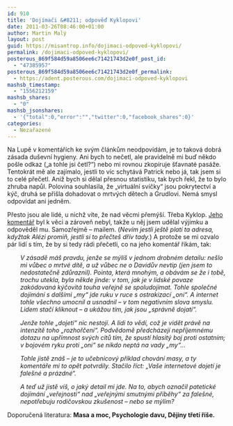 ```yaml
---
id: 910
title: 'Dojímači &#8211; odpověď Kyklopovi'
date: 2011-03-26T08:46:00+01:00
author: Martin Malý
layout: post
guid: https://misantrop.info/dojimaci-odpoved-kyklopovi/
permalink: /dojimaci-odpoved-kyklopovi/
posterous_869f584d59a8506ee6c71421743d2e0f_post_id:
  - "47385957"
posterous_869f584d59a8506ee6c71421743d2e0f_permalink:
  - https://adent.posterous.com/dojimaci-odpoved-kyklopovi
mashsb_timestamp:
  - "1556212159"
mashsb_shares:
  - "0"
mashsb_jsonshares:
  - '{"total":0,"error":"","twitter":0,"facebook_shares":0}'
categories:
  - Nezařazené
---
```

Na Lupě v koment&aacute;ř&iacute;ch ke sv&yacute;m čl&aacute;nkům neodpov&iacute;d&aacute;m, je to takov&aacute; dobr&aacute; z&aacute;sada du&scaron;evn&iacute; hygieny. Ani bych to nečetl, ale pravidelně mi buď někdo po&scaron;le odkaz (&#8222;a tohle jsi četl?&#8220;) nebo mi rovnou zkop&iacute;ruje &scaron;ťavnat&eacute; pas&aacute;že. Tentokr&aacute;t mě ale zaj&iacute;malo, jestli to v&iacute;c schyt&aacute;v&aacute; Patrick nebo j&aacute;, tak jsem si to cel&eacute; přečetl. Aniž bych si dělal přesnou statistiku, tak bych řekl, že to bylo zhruba napůl. Polovina souhlasila, že &#8222;virtu&aacute;ln&iacute; sv&iacute;čky&#8220; jsou pokrytectv&iacute; a k&yacute;č, druh&aacute; se při&scaron;la dohadovat o mrtv&yacute;ch dětech a Grudlovi. Nem&aacute; smysl odpov&iacute;dat ani jedněm.

Přesto jsou ale lid&eacute;, u nichž v&iacute;te, že nad věcmi přem&yacute;&scaron;&iacute;. Třeba Kyklop. [Jeho koment&aacute;ř](https://www.lupa.cz/clanky/dojati-az-k-nevolnosti/nazory/377849/) byl k věci a z&aacute;roveň nebyl, takže u něj jsem udělal v&yacute;jimku a odpověděl mu. Samozřejmě &#8211; mailem. (_Nev&iacute;m jestli je&scaron;tě plat&iacute; ta adresa, kdyžtak Al&eacute;zi promiň, jestli si to přečte&scaron; dř&iacute;v tady._) A protože se mi ozvalo p&aacute;r lid&iacute; s t&iacute;m, že by si tedy r&aacute;di přečetli, co na jeho koment&aacute;ř ř&iacute;k&aacute;m, tak:

<p style="padding-left: 30px;">
  <em>V z&aacute;sadě m&aacute;&scaron; pravdu, jenže se m&yacute;l&iacute;&scaron; v jednom drobn&eacute;m detailu: ne&scaron;lo mi vůbec o mrtv&eacute; d&iacute;tě, a už vůbec ne o Davidův nevtip (jen jsem to nedostatečně zdůraznil). Pointa, kter&aacute; mnoh&yacute;m, a ob&aacute;v&aacute;m se že i tobě, trochu utekla, byla někde jinde: v tom, jak je v lidsk&eacute; povaze zak&oacute;dovan&aacute; k&yacute;čovit&aacute; touha veřejně se spoludoj&iacute;mat. Tohle společn&eacute; doj&iacute;m&aacute;n&iacute; s dal&scaron;&iacute;mi &#8222;my&#8220; jde ruku v ruce s ostrakizac&iacute; &#8222;oni&#8220;. A internet tohle v&scaron;echno umocnil a usnadnil &#8211; v tom negativn&iacute;m slova smyslu. Lidem stač&iacute; kliknout &#8211; a uk&aacute;žou t&iacute;m, jak jsou &#8222;spr&aacute;vně dojat&iacute;&#8220;. </em>
</p>

<p style="padding-left: 30px;">
  <em> Jenže tohle &#8222;dojet&iacute;&#8220; nic nestoj&iacute;. A lidi to věd&iacute;, což je vidět pr&aacute;vě na intenzitě toho &#8222;rozhořčen&iacute;&#8220;. Podvědomě předch&aacute;zej&iacute; nepř&iacute;jemn&eacute;mu dotazu na upř&iacute;mnost sv&yacute;ch citů t&iacute;m, že spust&iacute; hlasit&yacute; boj proti ostatn&iacute;m; v bojov&eacute;m ryku proti &#8222;oni&#8220; se nikdo nept&aacute; na vady &#8222;my&#8220;&#8230; </em>
</p>

<p style="padding-left: 30px;">
  <em> Tohle jistě zn&aacute;&scaron; &#8211; je to učebnicov&yacute; př&iacute;klad chov&aacute;n&iacute; masy, a ty koment&aacute;ře mi to opět potvrdily. Stačilo ř&iacute;ct: &#8222;Va&scaron;e internetov&eacute; dojet&iacute; je fale&scaron;n&eacute; a pr&aacute;zdn&eacute;&#8220;. </em>
</p>

<p style="padding-left: 30px;">
  <em> A teď už jistě v&iacute;&scaron;, o jak&yacute; detail mi jde. Na to, abych označil patetick&eacute; doj&iacute;m&aacute;n&iacute; &#8222;veřejnosti&#8220; nad &#8222;veřejn&yacute;mi smutn&yacute;mi př&iacute;běhy&#8220; za fale&scaron;n&eacute;, nepotřebuju rodičovskou zku&scaron;enost &#8211; nebo se m&yacute;l&iacute;m?</em>
</p>

Doporučen&aacute; literatura: **Masa a moc, Psychologie davu, Dějiny třet&iacute; ř&iacute;&scaron;e.**